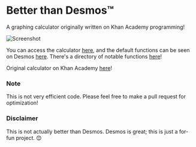 # Better than Desmos™
A graphing calculator originally written on Khan Academy programming! 

![Screenshot](https://i.imgur.com/cIVYcO0.png)

You can access the calculator [here](https://drakeluce.com/t/betterthandesmos/), and the default functions can be seen on Desmos [here](https://www.desmos.com/calculator/q8krvyo0cl). There's a directory of notable functions [here](https://drakeluce.com/t/betterthandesmos/directory.html)!

Original calculator on Khan Academy [here](https://www.khanacademy.org/computer-programming/better-than-desmos-a-graphing-calculator/5078845089054720)!

### Note
This is not very efficient code. Please feel free to make a pull request for optimization!

### Disclaimer
This is not actually better than Desmos. Desmos is great; this is just a for-fun project. :blush:
